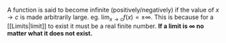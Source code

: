 A function is said to become infinite (positively/negatively) if the value of $x\to c$ is made arbitrarily large. eg. $\lim_{x\to c}f(x)=\pm\infty$. This is because for a [[Limits|limit]] to exist it must be a real finite number. **If a limit is $\infty$ no matter what it does not exist.** 